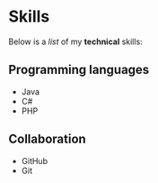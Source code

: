 # Skills

Below is a _list_ of my **technical** skills:

## Programming languages
- Java
- C#
- PHP

## Collaboration
- GitHub
- Git
